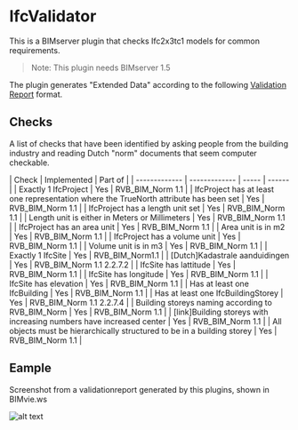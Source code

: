 IfcValidator
==========

This is a BIMserver plugin that checks Ifc2x3tc1 models for common requirements.

> Note: This plugin needs BIMserver 1.5

The plugin generates "Extended Data" according to the following [Validation Report](https://github.com/opensourceBIM/BIMserver-Repository/wiki/Validation-Report) format.

## Checks

A list of checks that have been identified by asking people from the building industry and reading Dutch "norm" documents that seem computer checkable.

| Check | Implemented | Part of |
| ------------- | ------------- | ----- | ------ | 
| Exactly 1 IfcProject | Yes | RVB_BIM_Norm 1.1 |
| IfcProject has at least one representation where the TrueNorth attribute has been set | Yes | RVB_BIM_Norm 1.1 |
| IfcProject has a length unit set | Yes | RVB_BIM_Norm 1.1 |
| Length unit is either in Meters or Millimeters | Yes | RVB_BIM_Norm 1.1 |
| IfcProject has an area unit | Yes | RVB_BIM_Norm 1.1 |
| Area unit is in m2 | Yes | RVB_BIM_Norm 1.1 |
| IfcProject has a volume unit | Yes | RVB_BIM_Norm 1.1 |
| Volume unit is in m3 | Yes | RVB_BIM_Norm 1.1 |
| Exactly 1 IfcSite | Yes | RVB_BIM_Norm1.1 |
| [Dutch]Kadastrale aanduidingen | Yes | RVB_BIM_Norm 1.1 2.2.7.2 |
| IfcSite has lattitude | Yes | RVB_BIM_Norm 1.1 |
| IfcSite has longitude | Yes | RVB_BIM_Norm 1.1 |
| IfcSite has elevation | Yes | RVB_BIM_Norm 1.1 |
| Has at least one IfcBuilding | Yes | RVB_BIM_Norm 1.1 |
| Has at least one IfcBuildingStorey | Yes | RVB_BIM_Norm 1.1 2.2.7.4 |
| Building storeys naming according to RVB_BIM_Norm | Yes | RVB_BIM_Norm 1.1 |
| [link]Building storeys with increasing numbers have increased center | Yes | RVB_BIM_Norm 1.1 |
| All objects must be hierarchically structured to be in a building storey | Yes | RVB_BIM_Norm 1.1 |

## Eample

Screenshot from a validationreport generated by this plugins, shown in BIMvie.ws

![alt text](https://github.com/opensourceBIM/IfcValidator/blob/master/docs/img/screenshot.png "screenshot")
